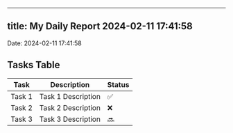 
---
title: My Daily Report 2024-02-11 17:41:58
---

Date: 2024-02-11 17:41:58

## Tasks Table

| Task | Description | Status |
|------|-------------|--------|
| Task 1 | Task 1 Description | ✅ |
| Task 2 | Task 2 Description | ❌ |
| Task 3 | Task 3 Description | 🔜 |
